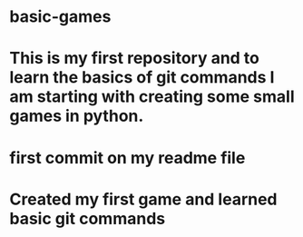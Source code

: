# basic-games
# This is my first repository and to learn the basics of git commands I am starting with creating some small games in python.
# first commit on my readme file
# Created my first game and learned basic git commands